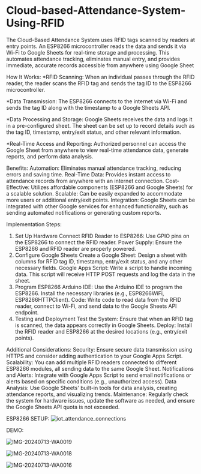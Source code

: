 # Cloud-based-Attendance-System-Using-RFID
The Cloud-Based Attendance System uses RFID tags scanned by readers at entry points. An ESP8266 microcontroller reads the data and sends it via Wi-Fi to Google Sheets for real-time storage and processing. This automates attendance tracking, eliminates manual entry, and provides immediate, accurate records accessible from anywhere using Google Sheet

How It Works:
*RFID Scanning: When an individual passes through the RFID reader, the reader scans the RFID tag and sends the tag ID to the ESP8266 microcontroller.

*Data Transmission: The ESP8266 connects to the internet via Wi-Fi and sends the tag ID along with the timestamp to a Google Sheets API.

*Data Processing and Storage: Google Sheets receives the data and logs it in a pre-configured sheet. The sheet can be set up to record details such as the tag ID, timestamp, entry/exit status, and other relevant information.

*Real-Time Access and Reporting: Authorized personnel can access the Google Sheet from anywhere to view real-time attendance data, generate reports, and perform data analysis.


Benefits:
Automation: Eliminates manual attendance tracking, reducing errors and saving time.
Real-Time Data: Provides instant access to attendance records from anywhere with an internet connection.
Cost-Effective: Utilizes affordable components (ESP8266 and Google Sheets) for a scalable solution.
Scalable: Can be easily expanded to accommodate more users or additional entry/exit points.
Integration: Google Sheets can be integrated with other Google services for enhanced functionality, such as sending automated notifications or generating custom reports.

Implementation Steps:
1. Set Up Hardware
Connect RFID Reader to ESP8266: Use GPIO pins on the ESP8266 to connect the RFID reader.
Power Supply: Ensure the ESP8266 and RFID reader are properly powered.
2. Configure Google Sheets
Create a Google Sheet: Design a sheet with columns for RFID tag ID, timestamp, entry/exit status, and any other necessary fields.
Google Apps Script: Write a script to handle incoming data. This script will receive HTTP POST requests and log the data in the sheet.
3. Program ESP8266
Arduino IDE: Use the Arduino IDE to program the ESP8266. Install the necessary libraries (e.g., ESP8266WiFi, ESP8266HTTPClient).
Code: Write code to read data from the RFID reader, connect to Wi-Fi, and send data to the Google Sheets API endpoint.
4. Testing and Deployment
Test the System: Ensure that when an RFID tag is scanned, the data appears correctly in Google Sheets.
Deploy: Install the RFID reader and ESP8266 at the desired locations (e.g., entry/exit points).

Additional Considerations:
Security: Ensure secure data transmission using HTTPS and consider adding authentication to your Google Apps Script.
Scalability: You can add multiple RFID readers connected to different ESP8266 modules, all sending data to the same Google Sheet.
Notifications and Alerts: Integrate with Google Apps Script to send email notifications or alerts based on specific conditions (e.g., unauthorized access).
Data Analysis: Use Google Sheets' built-in tools for data analysis, creating attendance reports, and visualizing trends.
Maintenance: Regularly check the system for hardware issues, update the software as needed, and ensure the Google Sheets API quota is not exceeded.



ESP8266 SETUP: 
![iot_attendance_connections](https://github.com/user-attachments/assets/492b0b42-aaaf-40d5-aac2-af3e537a8b54)



DEMO: 



![IMG-20240713-WA0019](https://github.com/user-attachments/assets/058e2bbc-9f84-42e1-bd45-f4683a163f82)




![IMG-20240713-WA0018](https://github.com/user-attachments/assets/b9dca9f5-8b2e-4edc-9ee3-302e2d5c3f8c)






![IMG-20240713-WA0016](https://github.com/user-attachments/assets/39c3c734-1c36-422e-9efb-ecacd28ee7e4)





